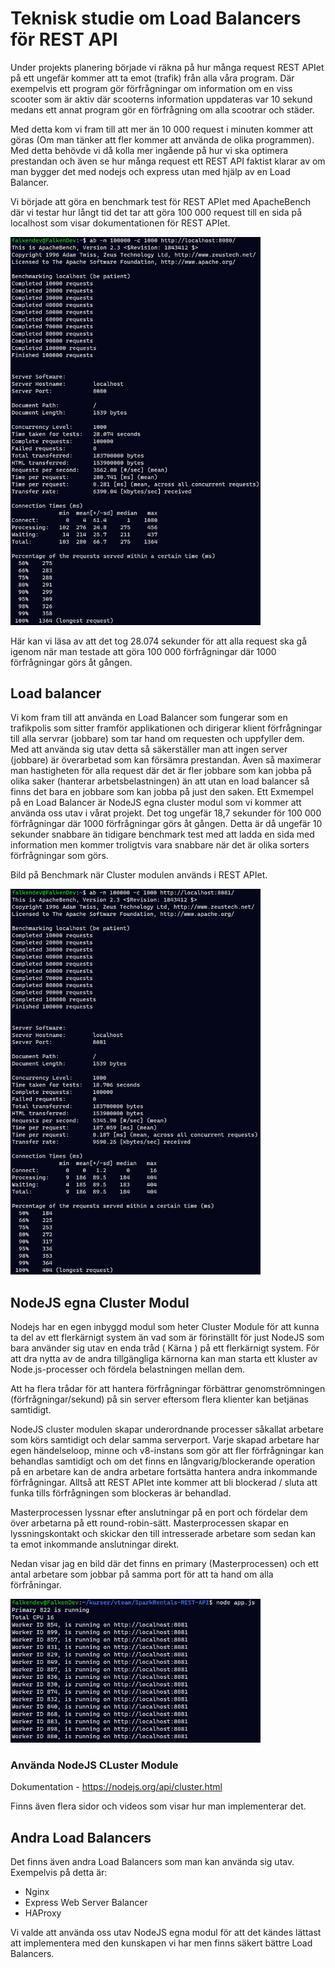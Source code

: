 # Teknisk studie om Load Balancers för REST API
Under projekts planering började vi räkna på hur många request REST APIet på ett ungefär kommer att ta emot (trafik) från alla våra program. Där exempelvis ett program gör förfrågningar om information om en viss scooter som är aktiv där scooterns information uppdateras var 10 sekund medans ett annat program gör en förfrågning om alla scootrar och städer.

Med detta kom vi fram till att mer än 10 000 request i minuten kommer att göras (Om man tänker att fler kommer att använda de olika programmen). Med detta behövde vi då kolla mer ingående på hur vi ska optimera prestandan och även se hur många request ett REST API faktist klarar av om man bygger det med nodejs och express utan med hjälp av en Load Balancer.

Vi började att göra en benchmark test för REST APIet med ApacheBench där vi testar hur långt tid det tar att göra 100 000 request till en sida på localhost som visar dokumentationen för REST APIet.


<img src="/v-teamAssets/benchmark1.png" alt="Benchmark 1" width="400"/>

 
Här kan vi läsa av att det tog 28.074 sekunder för att alla request ska gå igenom när man testade att göra 100 000 förfrågningar där 1000 förfrågningar görs åt gången.

## Load balancer
Vi kom fram till att använda en Load Balancer som fungerar som en trafikpolis som sitter framför applikationen och dirigerar klient förfrågningar till alla servrar (jobbare) som tar hand om requesten och uppfyller dem. Med att använda sig utav detta så säkerställer man att ingen server (jobbare) är överarbetad som kan försämra prestandan. Även så maximerar man hastigheten för alla request där det är fler jobbare som kan jobba på olika saker (hanterar arbetsbelastningen) än att utan en load balancer så finns det bara en jobbare som kan jobba på just den saken. Ett Exmempel på en Load Balancer är NodeJS egna cluster modul som vi kommer att använda oss utav i vårat projekt. Det tog ungefär 18,7 sekunder för 100 000 förfrågningar där 1000 förfrågningar görs åt gången. Detta är då ungefär 10 sekunder snabbare än tidigare benchmark test med att ladda en sida med information men kommer troligtvis vara snabbare när det är olika sorters förfrågningar som görs.

Bild på Benchmark när Cluster modulen används i REST APIet.


<img src="/v-teamAssets/benchmark2.png" alt="Benchmark 2" width="400"/>

## NodeJS egna Cluster Modul
Nodejs har en egen inbyggd modul som heter Cluster Module för att kunna ta del av ett flerkärnigt system än vad som är förinställt för just NodeJS som bara använder sig utav en enda tråd ( Kärna ) på ett flerkärnigt system. För att dra nytta av de andra tillgängliga kärnorna kan man starta ett kluster av Node.js-processer och fördela belastningen mellan dem.

Att ha flera trådar för att hantera förfrågningar förbättrar genomströmningen (förfrågningar/sekund) på sin server eftersom flera klienter kan betjänas samtidigt.

NodeJS cluster modulen skapar underordnande processer såkallat arbetare som körs samtidigt och delar samma serverport. Varje skapad arbetare har egen händelseloop, minne och v8-instans som gör att fler förfrågningar kan behandlas samtidigt och om det finns en långvarig/blockerande operation på en arbetare kan de andra arbetare fortsätta hantera andra inkommande förfrågningar. Alltså att REST APIet inte kommer att bli blockerad / sluta att funka tills förfrågningen som blockeras är behandlad.

Masterprocessen lyssnar efter anslutningar på en port och fördelar dem över arbetarna på ett round-robin-sätt.
Masterprocessen skapar en lyssningskontakt och skickar den till intresserade arbetare som sedan kan ta emot inkommande anslutningar direkt.

Nedan visar jag en bild där det finns en primary (Masterprocessen) och ett antal arbetare som jobbar på samma port för att ta hand om alla förfråningar.


<img src="/v-teamAssets/worker.png" alt="workers" width="400"/>


### Använda NodeJS CLuster Module
Dokumentation - https://nodejs.org/api/cluster.html

Finns även flera sidor och videos som visar hur man implementerar det.

## Andra Load Balancers
Det finns även andra Load Balancers som man kan använda sig utav.
Exempelvis på detta är:
- Nginx
- Express Web Server Balancer
- HAProxy

Vi valde att använda oss utav NodeJS egna modul för att det kändes lättast att implementera med den kunskapen vi har men finns säkert bättre Load Balancers.
